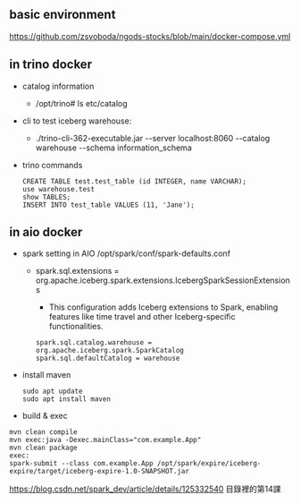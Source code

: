 ## basic environment
https://github.com/zsvoboda/ngods-stocks/blob/main/docker-compose.yml

## in trino docker
- catalog information
  - /opt/trino# ls etc/catalog
- cli to test iceberg warehouse:
  - ./trino-cli-362-executable.jar --server localhost:8060 --catalog warehouse --schema information_schema 

- trino commands
  ```
  CREATE TABLE test.test_table (id INTEGER, name VARCHAR);
  use warehouse.test
  show TABLES;
  INSERT INTO test_table VALUES (11, 'Jane');
  ```



## in aio docker
- spark setting in AIO
  /opt/spark/conf/spark-defaults.conf 
    - spark.sql.extensions = org.apache.iceberg.spark.extensions.IcebergSparkSessionExtensions
      - This configuration adds Iceberg extensions to Spark, enabling features like time travel and other Iceberg-specific functionalities.
      
      ``` 
      spark.sql.catalog.warehouse = org.apache.iceberg.spark.SparkCatalog
      spark.sql.defaultCatalog = warehouse
      ```

  
- install maven
  ```
  sudo apt update
  sudo apt install maven
  ```
-  build & exec
  ```
  mvn clean compile
  mvn exec:java -Dexec.mainClass="com.example.App"
  mvn clean package
  exec:
  spark-submit --class com.example.App /opt/spark/expire/iceberg-expire/target/iceberg-expire-1.0-SNAPSHOT.jar
  ```

https://blog.csdn.net/spark_dev/article/details/125332540
目錄裡的第14課